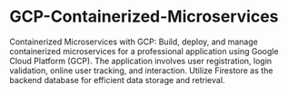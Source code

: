 # GCP-Containerized-Microservices
Containerized Microservices with GCP: Build, deploy, and manage containerized microservices for a professional application using Google Cloud Platform (GCP). The application involves user registration, login validation, online user tracking, and interaction. Utilize Firestore as the backend database for efficient data storage and retrieval.
